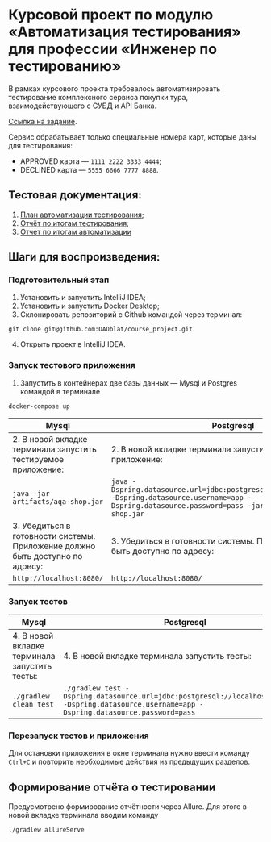 # Курсовой проект по модулю «Автоматизация тестирования» для профессии «Инженер по тестированию»

В рамках курсового проекта требовалось автоматизировать тестирование комплексного сервиса покупки тура,
взаимодействующего с СУБД и API Банка.

[Ссылка на задание](https://github.com/netology-code/aqa-qamid-diplom.git).

Сервис обрабатывает только специальные номера карт, которые даны для тестирования:

* APPROVED карта — `1111 2222 3333 4444`;
* DECLINED карта — `5555 6666 7777 8888`.

## Тестовая документация:

1. [План автоматизации тестирования](documentation/Plan.md);
1. [Отчёт по итогам тестирования](documentation/Report.md);
1. [Отчет по итогам автоматизации](documentation/Summary.md)

## Шаги для воспроизведения:

### Подготовительный этап

1. Установить и запустить IntelliJ IDEA;
2. Установить и запустить Docker Desktop;
3. Склонировать репозиторий с Github командой через терминал:
```
git clone git@github.com:OAOblat/course_project.git
```
4. Открыть проект в IntelliJ IDEA.
   
### Запуск тестового приложения 

1. Запустить в контейнерах две базы данных — Mysql и Postgres командой в терминале
```
docker-compose up
```
| Mysql                                                                         | Postgresql                                                                                                                                                               |
|-------------------------------------------------------------------------------|--------------------------------------------------------------------------------------------------------------------------------------------------------------------------|
| 2. В новой вкладке терминала запустить тестируемое приложение:                | 2. В новой вкладке терминала запустить тестируемое приложение:                                                                                                           |
| ``` java -jar artifacts/aqa-shop.jar ```                                      | ```java -Dspring.datasource.url=jdbc:postgresql://localhost:5432/app -Dspring.datasource.username=app -Dspring.datasource.password=pass -jar ./artifacts/aqa-shop.jar``` |
| 3. Убедиться в готовности системы. Приложение должно быть доступно по адресу: | 3. Убедиться в готовности системы. Приложение должно быть доступно по адресу:                                                                                            |
| ``` http://localhost:8080/ ```                                                | ``` http://localhost:8080/ ```                                                                                                                                           |
### Запуск тестов

| Mysql                                                                         | Postgresql                                                                                                                                                               |
|-------------------------------------------------------------------------------|--------------------------------------------------------------------------------------------------------------------------------------------------------------------------|
| 4. В новой вкладке терминала запустить тесты:                                 | 4. В новой вкладке терминала запустить тесты:                                                                                                                            |
| ``` ./gradlew clean test ```                                                  | ``` ./gradlew test -Dspring.datasource.url=jdbc:postgresql://localhost:5432/app -Dspring.datasource.username=app -Dspring.datasource.password=pass ```                   |      
### Перезапуск тестов и приложения

Для остановки приложения в окне терминала нужно ввести команду `Ctrl+С` и повторить необходимые действия из предыдущих
разделов.

## Формирование отчёта о тестировании

Предусмотрено формирование отчётности через Allure. Для этого в новой вкладке терминала вводим команду

```
./gradlew allureServe
```

